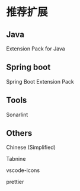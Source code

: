# 推荐扩展

## Java

Extension Pack for Java

## Spring boot

Spring Boot Extension Pack

## Tools

Sonarlint

## Others

Chinese (Simplified)

Tabnine

vscode-icons

prettier
